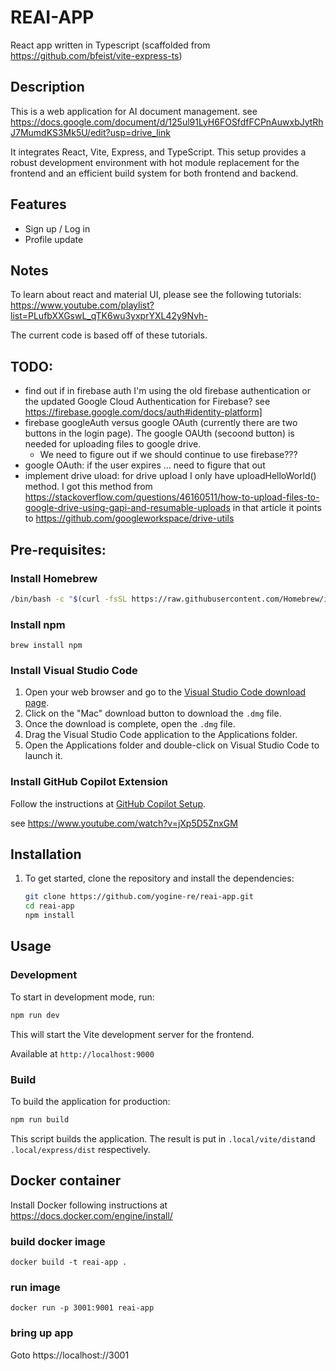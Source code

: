 # REAI-APP 
React app written in Typescript
(scaffolded from https://github.com/bfeist/vite-express-ts)

## Description

This is a web application for AI document management.
see https://docs.google.com/document/d/125ul91LyH6FOSfdfFCPnAuwxbJytRhJ7MumdKS3Mk5U/edit?usp=drive_link

It integrates React, Vite, Express, and TypeScript. This setup provides a robust development environment with hot module replacement for the frontend and an efficient build system for both frontend and backend.


## Features

- Sign up / Log in
- Profile update

## Notes

To learn about react and material UI, please see the following tutorials:
https://www.youtube.com/playlist?list=PLufbXXGswL_qTK6wu3yxprYXL42y9Nvh-

The current code is based off of these tutorials.

## TODO:
- find out if in firebase auth I'm using the old firebase authentication or the updated Google Cloud Authentication for Firebase?
see https://firebase.google.com/docs/auth#identity-platform]
- firebase googleAuth versus google OAuth (currently there are two buttons in the login page). The google OAUth (secoond button) is needed for uploading files to google drive.
   - We need to figure out if we should continue to use firebase???
- google OAuth: if the user expires ... need to figure that out
- implement drive uload: 
   for drive upload I only have uploadHelloWorld() method. I got this method from https://stackoverflow.com/questions/46160511/how-to-upload-files-to-google-drive-using-gapi-and-resumable-uploads
   in that article it points to https://github.com/googleworkspace/drive-utils
   

## Pre-requisites:

### Install Homebrew
```sh
/bin/bash -c "$(curl -fsSL https://raw.githubusercontent.com/Homebrew/install/HEAD/install.sh)"
```

### Install npm
```
brew install npm
```

### Install Visual Studio Code

1. Open your web browser and go to the [Visual Studio Code download page](https://code.visualstudio.com/Download).
2. Click on the "Mac" download button to download the `.dmg` file.
3. Once the download is complete, open the `.dmg` file.
4. Drag the Visual Studio Code application to the Applications folder.
5. Open the Applications folder and double-click on Visual Studio Code to launch it.

### Install GitHub Copilot Extension

Follow the instructions at [GitHub Copilot Setup](https://code.visualstudio.com/docs/copilot/setup).

see
https://www.youtube.com/watch?v=jXp5D5ZnxGM

## Installation

1. To get started, clone the repository and install the dependencies:

   ```bash
   git clone https://github.com/yogine-re/reai-app.git
   cd reai-app
   npm install
   ```

## Usage

### Development

To start in development mode, run:

```bash
npm run dev
```

This will start the Vite development server for the frontend.

Available at `http://localhost:9000`

### Build

To build the application for production:

```bash
npm run build
```

This script builds the application. The result is put in `.local/vite/dist`and `.local/express/dist` respectively.

## Docker container
Install Docker following instructions at https://docs.docker.com/engine/install/ 

### build docker image
```
docker build -t reai-app . 
```

### run image
```
docker run -p 3001:9001 reai-app
```

### bring up app
Goto https://localhost://3001

